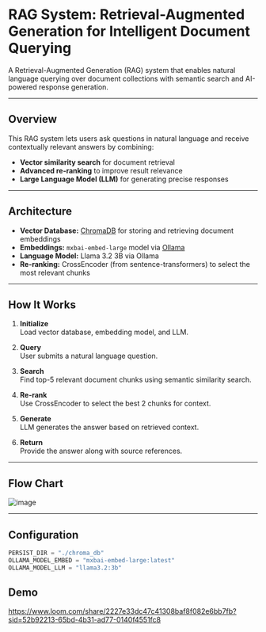 # RAG System: Retrieval-Augmented Generation for Intelligent Document Querying

A Retrieval-Augmented Generation (RAG) system that enables natural language querying over document collections with semantic search and AI-powered response generation.

---

## Overview

This RAG system lets users ask questions in natural language and receive contextually relevant answers by combining:

- **Vector similarity search** for document retrieval
- **Advanced re-ranking** to improve result relevance
- **Large Language Model (LLM)** for generating precise responses

---

## Architecture

- **Vector Database:** [ChromaDB](https://www.trychroma.com/) for storing and retrieving document embeddings
- **Embeddings:** `mxbai-embed-large` model via [Ollama](https://ollama.com/)
- **Language Model:** Llama 3.2 3B via Ollama
- **Re-ranking:** CrossEncoder (from sentence-transformers) to select the most relevant chunks

---

## How It Works

1. **Initialize**  
   Load vector database, embedding model, and LLM.

2. **Query**  
   User submits a natural language question.

3. **Search**  
   Find top-5 relevant document chunks using semantic similarity search.

4. **Re-rank**  
   Use CrossEncoder to select the best 2 chunks for context.

5. **Generate**  
   LLM generates the answer based on retrieved context.

6. **Return**  
   Provide the answer along with source references.

---
## Flow Chart
![image](https://github.com/user-attachments/assets/196646c0-976c-4427-a71f-99de88175495)

---
## Configuration

```python
PERSIST_DIR = "./chroma_db"
OLLAMA_MODEL_EMBED = "mxbai-embed-large:latest"
OLLAMA_MODEL_LLM = "llama3.2:3b"
```
## Demo
https://www.loom.com/share/2227e33dc47c41308baf8f082e6bb7fb?sid=52b92213-65bd-4b31-ad77-0140f4551fc8
